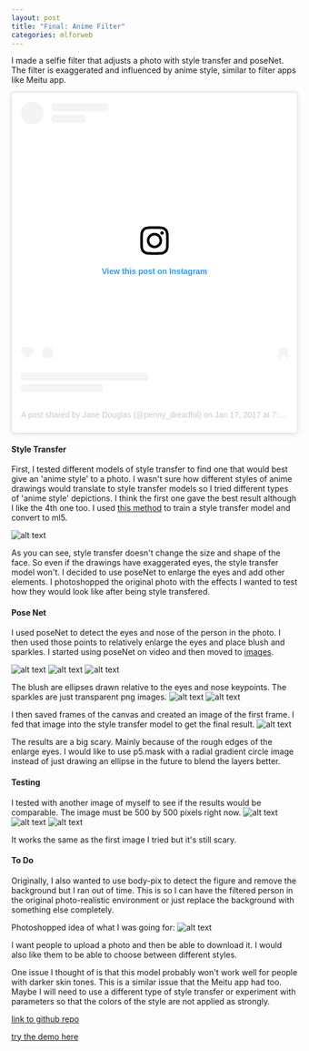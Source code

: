 ```yaml
---
layout: post
title: "Final: Anime Filter"
categories: mlforweb
---
```


I made a selfie filter that adjusts a photo with style transfer and poseNet. The filter is exaggerated and influenced by anime style, similar to filter apps like Meitu app.

<blockquote class="instagram-media" data-instgrm-permalink="https://www.instagram.com/p/BPXu1crgd_W/?utm_source=ig_embed&amp;utm_medium=loading" data-instgrm-version="12" style=" background:#FFF; border:0; border-radius:3px; box-shadow:0 0 1px 0 rgba(0,0,0,0.5),0 1px 10px 0 rgba(0,0,0,0.15); margin: 1px; max-width:540px; min-width:326px; padding:0; width:99.375%; width:-webkit-calc(100% - 2px); width:calc(100% - 2px);"><div style="padding:16px;"> <a href="https://www.instagram.com/p/BPXu1crgd_W/?utm_source=ig_embed&amp;utm_medium=loading" style=" background:#FFFFFF; line-height:0; padding:0 0; text-align:center; text-decoration:none; width:100%;" target="_blank"> <div style=" display: flex; flex-direction: row; align-items: center;"> <div style="background-color: #F4F4F4; border-radius: 50%; flex-grow: 0; height: 40px; margin-right: 14px; width: 40px;"></div> <div style="display: flex; flex-direction: column; flex-grow: 1; justify-content: center;"> <div style=" background-color: #F4F4F4; border-radius: 4px; flex-grow: 0; height: 14px; margin-bottom: 6px; width: 100px;"></div> <div style=" background-color: #F4F4F4; border-radius: 4px; flex-grow: 0; height: 14px; width: 60px;"></div></div></div><div style="padding: 19% 0;"></div><div style="display:block; height:50px; margin:0 auto 12px; width:50px;"><svg width="50px" height="50px" viewBox="0 0 60 60" version="1.1" xmlns="https://www.w3.org/2000/svg" xmlns:xlink="https://www.w3.org/1999/xlink"><g stroke="none" stroke-width="1" fill="none" fill-rule="evenodd"><g transform="translate(-511.000000, -20.000000)" fill="#000000"><g><path d="M556.869,30.41 C554.814,30.41 553.148,32.076 553.148,34.131 C553.148,36.186 554.814,37.852 556.869,37.852 C558.924,37.852 560.59,36.186 560.59,34.131 C560.59,32.076 558.924,30.41 556.869,30.41 M541,60.657 C535.114,60.657 530.342,55.887 530.342,50 C530.342,44.114 535.114,39.342 541,39.342 C546.887,39.342 551.658,44.114 551.658,50 C551.658,55.887 546.887,60.657 541,60.657 M541,33.886 C532.1,33.886 524.886,41.1 524.886,50 C524.886,58.899 532.1,66.113 541,66.113 C549.9,66.113 557.115,58.899 557.115,50 C557.115,41.1 549.9,33.886 541,33.886 M565.378,62.101 C565.244,65.022 564.756,66.606 564.346,67.663 C563.803,69.06 563.154,70.057 562.106,71.106 C561.058,72.155 560.06,72.803 558.662,73.347 C557.607,73.757 556.021,74.244 553.102,74.378 C549.944,74.521 548.997,74.552 541,74.552 C533.003,74.552 532.056,74.521 528.898,74.378 C525.979,74.244 524.393,73.757 523.338,73.347 C521.94,72.803 520.942,72.155 519.894,71.106 C518.846,70.057 518.197,69.06 517.654,67.663 C517.244,66.606 516.755,65.022 516.623,62.101 C516.479,58.943 516.448,57.996 516.448,50 C516.448,42.003 516.479,41.056 516.623,37.899 C516.755,34.978 517.244,33.391 517.654,32.338 C518.197,30.938 518.846,29.942 519.894,28.894 C520.942,27.846 521.94,27.196 523.338,26.654 C524.393,26.244 525.979,25.756 528.898,25.623 C532.057,25.479 533.004,25.448 541,25.448 C548.997,25.448 549.943,25.479 553.102,25.623 C556.021,25.756 557.607,26.244 558.662,26.654 C560.06,27.196 561.058,27.846 562.106,28.894 C563.154,29.942 563.803,30.938 564.346,32.338 C564.756,33.391 565.244,34.978 565.378,37.899 C565.522,41.056 565.552,42.003 565.552,50 C565.552,57.996 565.522,58.943 565.378,62.101 M570.82,37.631 C570.674,34.438 570.167,32.258 569.425,30.349 C568.659,28.377 567.633,26.702 565.965,25.035 C564.297,23.368 562.623,22.342 560.652,21.575 C558.743,20.834 556.562,20.326 553.369,20.18 C550.169,20.033 549.148,20 541,20 C532.853,20 531.831,20.033 528.631,20.18 C525.438,20.326 523.257,20.834 521.349,21.575 C519.376,22.342 517.703,23.368 516.035,25.035 C514.368,26.702 513.342,28.377 512.574,30.349 C511.834,32.258 511.326,34.438 511.181,37.631 C511.035,40.831 511,41.851 511,50 C511,58.147 511.035,59.17 511.181,62.369 C511.326,65.562 511.834,67.743 512.574,69.651 C513.342,71.625 514.368,73.296 516.035,74.965 C517.703,76.634 519.376,77.658 521.349,78.425 C523.257,79.167 525.438,79.673 528.631,79.82 C531.831,79.965 532.853,80.001 541,80.001 C549.148,80.001 550.169,79.965 553.369,79.82 C556.562,79.673 558.743,79.167 560.652,78.425 C562.623,77.658 564.297,76.634 565.965,74.965 C567.633,73.296 568.659,71.625 569.425,69.651 C570.167,67.743 570.674,65.562 570.82,62.369 C570.966,59.17 571,58.147 571,50 C571,41.851 570.966,40.831 570.82,37.631"></path></g></g></g></svg></div><div style="padding-top: 8px;"> <div style=" color:#3897f0; font-family:Arial,sans-serif; font-size:14px; font-style:normal; font-weight:550; line-height:18px;"> View this post on Instagram</div></div><div style="padding: 12.5% 0;"></div> <div style="display: flex; flex-direction: row; margin-bottom: 14px; align-items: center;"><div> <div style="background-color: #F4F4F4; border-radius: 50%; height: 12.5px; width: 12.5px; transform: translateX(0px) translateY(7px);"></div> <div style="background-color: #F4F4F4; height: 12.5px; transform: rotate(-45deg) translateX(3px) translateY(1px); width: 12.5px; flex-grow: 0; margin-right: 14px; margin-left: 2px;"></div> <div style="background-color: #F4F4F4; border-radius: 50%; height: 12.5px; width: 12.5px; transform: translateX(9px) translateY(-18px);"></div></div><div style="margin-left: 8px;"> <div style=" background-color: #F4F4F4; border-radius: 50%; flex-grow: 0; height: 20px; width: 20px;"></div> <div style=" width: 0; height: 0; border-top: 2px solid transparent; border-left: 6px solid #f4f4f4; border-bottom: 2px solid transparent; transform: translateX(16px) translateY(-4px) rotate(30deg)"></div></div><div style="margin-left: auto;"> <div style=" width: 0px; border-top: 8px solid #F4F4F4; border-right: 8px solid transparent; transform: translateY(16px);"></div> <div style=" background-color: #F4F4F4; flex-grow: 0; height: 12px; width: 16px; transform: translateY(-4px);"></div> <div style=" width: 0; height: 0; border-top: 8px solid #F4F4F4; border-left: 8px solid transparent; transform: translateY(-4px) translateX(8px);"></div></div></div> <div style="display: flex; flex-direction: column; flex-grow: 1; justify-content: center; margin-bottom: 24px;"> <div style=" background-color: #F4F4F4; border-radius: 4px; flex-grow: 0; height: 14px; margin-bottom: 6px; width: 224px;"></div> <div style=" background-color: #F4F4F4; border-radius: 4px; flex-grow: 0; height: 14px; width: 144px;"></div></div></a><p style=" color:#c9c8cd; font-family:Arial,sans-serif; font-size:14px; line-height:17px; margin-bottom:0; margin-top:8px; overflow:hidden; padding:8px 0 7px; text-align:center; text-overflow:ellipsis; white-space:nowrap;"><a href="https://www.instagram.com/p/BPXu1crgd_W/?utm_source=ig_embed&amp;utm_medium=loading" style=" color:#c9c8cd; font-family:Arial,sans-serif; font-size:14px; font-style:normal; font-weight:normal; line-height:17px; text-decoration:none;" target="_blank">A post shared by Jane Douglas (@penny_dreadful)</a> on <time style=" font-family:Arial,sans-serif; font-size:14px; line-height:17px;" datetime="2017-01-17T15:38:56+00:00">Jan 17, 2017 at 7:38am PST</time></p></div></blockquote> <script async src="//www.instagram.com/embed.js"></script>

#### Style Transfer ####

First, I tested different models of style transfer to find one that would best give an 'anime style' to a photo. I wasn't sure how different styles of anime drawings would translate to style transfer models so I tried different types of 'anime style' depictions. I think the first one gave the best result although I like the 4th one too.
I used [this method](https://github.com/yining1023/styleTransfer_spell) to train a style transfer model and convert to ml5.

![alt text](https://github.com/jirrian/jirrian.github.io/blob/master/images/mlforweb/final/styletransfer_test_matrix.png?raw=true)

As you can see, style transfer doesn't change the size and shape of the face. So even if the drawings have exaggerated eyes, the style transfer model won't. I decided to use poseNet to enlarge the eyes and add other elements. I photoshopped the original photo with the effects I wanted to test how they would look like after being style transfered.

#### Pose Net ####

I used poseNet to detect the eyes and nose of the person in the photo. I then used those points to relatively enlarge the eyes and place blush and sparkles. I started using poseNet on video and then moved to [images](https://github.com/ml5js/ml5-examples/tree/master/p5js/PoseNet/PoseNet_image_single).

![alt text](https://raw.githubusercontent.com/jirrian/jirrian.github.io/master/images/mlforweb/final/posenet_keypoints.png)
![alt text](https://raw.githubusercontent.com/jirrian/jirrian.github.io/master/images/mlforweb/final/posenet_keypoints_eyes.png)
![alt text](https://raw.githubusercontent.com/jirrian/jirrian.github.io/master/images/mlforweb/final/posenet_eyes.png)

The blush are ellipses drawn relative to the eyes and nose keypoints. The sparkles are just transparent png images.
![alt text](https://raw.githubusercontent.com/jirrian/jirrian.github.io/master/images/mlforweb/final/posenet_blush_test.png)
![alt text](https://raw.githubusercontent.com/jirrian/jirrian.github.io/master/images/mlforweb/final/posenet_sparkles.png)

I then saved frames of the canvas and created an image of the first frame. I fed that image into the style transfer model to get the final result.
![alt text](https://raw.githubusercontent.com/jirrian/jirrian.github.io/master/images/mlforweb/final/final.png)

The results are a big scary. Mainly because of the rough edges of the enlarge eyes. I would like to use p5.mask with a radial gradient circle image instead of just drawing an ellipse in the future to blend the layers better.

#### Testing ####

I tested with another image of myself to see if the results would be comparable. The image must be 500 by 500 pixels right now.
![alt text](https://raw.githubusercontent.com/jirrian/jirrian.github.io/master/images/mlforweb/final/me2_500.jpg)
![alt text](https://raw.githubusercontent.com/jirrian/jirrian.github.io/master/images/mlforweb/final/test_result1.png)
![alt text](https://raw.githubusercontent.com/jirrian/jirrian.github.io/master/images/mlforweb/final/test_result2.png)

It works the same as the first image I tried but it's still scary.

#### To Do ####

Originally, I also wanted to use body-pix to detect the figure and remove the background but I ran out of time. This is so I can have the filtered person in the original photo-realistic environment or just replace the background with something else completely.

Photoshopped idea of what I was going for:
![alt text](https://raw.githubusercontent.com/jirrian/jirrian.github.io/master/images/mlforweb/final/proposed_final.png)

I want people to upload a photo and then be able to download it.
I would also like them to be able to choose between different styles.

One issue I thought of is that this model probably won't work well for people with darker skin tones. This is a similar issue that the Meitu app had too. Maybe I will need to use a different type of style transfer or experiment with parameters so that the colors of the style are not applied as strongly.

[link to github repo](https://github.com/jirrian/anime_filter)

[try the demo here](http://blog.jzhong.today/anime_filter/)
